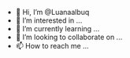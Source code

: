 - 👋 Hi, I’m @Luanaalbuq
- 👀 I’m interested in ...
- 🌱 I’m currently learning ...
- 💞️ I’m looking to collaborate on ...
- 📫 How to reach me ...

<!---
Luanaalbuq/Luanaalbuq is a ✨ special ✨ repository because its `README.md` (this file) appears on your GitHub profile.
You can click the Preview link to take a look at your changes.
--->
